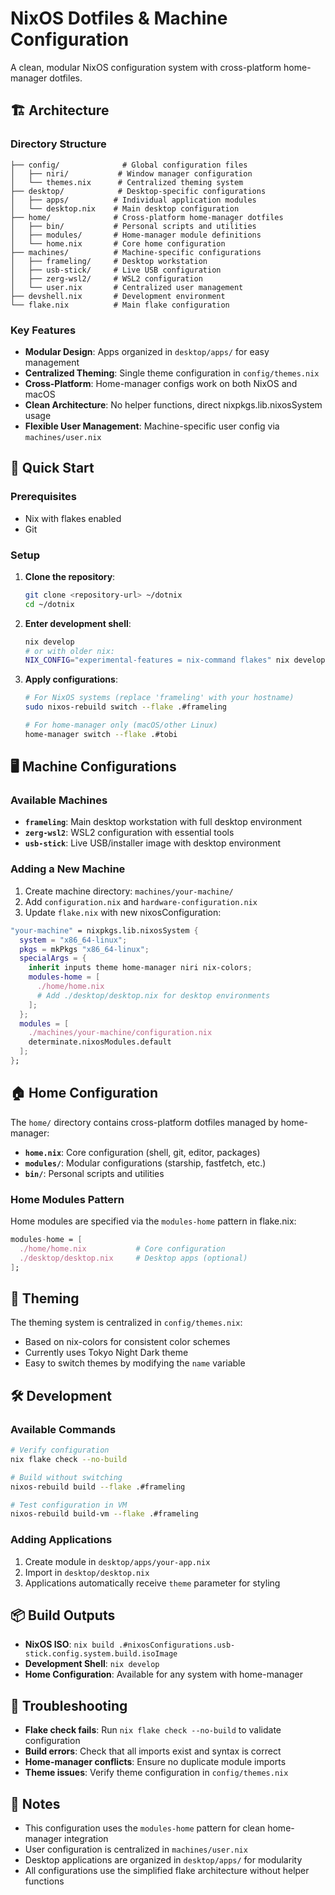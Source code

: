 # NixOS Dotfiles & Machine Configuration

A clean, modular NixOS configuration system with cross-platform home-manager dotfiles.

## 🏗️ Architecture

### Directory Structure

```
├── config/              # Global configuration files
│   ├── niri/           # Window manager configuration
│   └── themes.nix      # Centralized theming system
├── desktop/            # Desktop-specific configurations
│   ├── apps/          # Individual application modules
│   └── desktop.nix    # Main desktop configuration
├── home/              # Cross-platform home-manager dotfiles
│   ├── bin/           # Personal scripts and utilities
│   ├── modules/       # Home-manager module definitions
│   └── home.nix       # Core home configuration
├── machines/          # Machine-specific configurations
│   ├── frameling/     # Desktop workstation
│   ├── usb-stick/     # Live USB configuration
│   ├── zerg-wsl2/     # WSL2 configuration
│   └── user.nix       # Centralized user management
├── devshell.nix       # Development environment
└── flake.nix          # Main flake configuration
```

### Key Features

- **Modular Design**: Apps organized in `desktop/apps/` for easy management
- **Centralized Theming**: Single theme configuration in `config/themes.nix`
- **Cross-Platform**: Home-manager configs work on both NixOS and macOS
- **Clean Architecture**: No helper functions, direct nixpkgs.lib.nixosSystem usage
- **Flexible User Management**: Machine-specific user config via `machines/user.nix`

## 🚀 Quick Start

### Prerequisites
- Nix with flakes enabled
- Git

### Setup

1. **Clone the repository**:
   ```bash
   git clone <repository-url> ~/dotnix
   cd ~/dotnix
   ```

2. **Enter development shell**:
   ```bash
   nix develop
   # or with older nix:
   NIX_CONFIG="experimental-features = nix-command flakes" nix develop
   ```

3. **Apply configurations**:
   ```bash
   # For NixOS systems (replace 'frameling' with your hostname)
   sudo nixos-rebuild switch --flake .#frameling
   
   # For home-manager only (macOS/other Linux)
   home-manager switch --flake .#tobi
   ```

## 🖥️ Machine Configurations

### Available Machines

- **`frameling`**: Main desktop workstation with full desktop environment
- **`zerg-wsl2`**: WSL2 configuration with essential tools
- **`usb-stick`**: Live USB/installer image with desktop environment

### Adding a New Machine

1. Create machine directory: `machines/your-machine/`
2. Add `configuration.nix` and `hardware-configuration.nix`
3. Update `flake.nix` with new nixosConfiguration:

```nix
"your-machine" = nixpkgs.lib.nixosSystem {
  system = "x86_64-linux";
  pkgs = mkPkgs "x86_64-linux";
  specialArgs = {
    inherit inputs theme home-manager niri nix-colors;
    modules-home = [
      ./home/home.nix
      # Add ./desktop/desktop.nix for desktop environments
    ];
  };
  modules = [
    ./machines/your-machine/configuration.nix
    determinate.nixosModules.default
  ];
};
```

## 🏠 Home Configuration

The `home/` directory contains cross-platform dotfiles managed by home-manager:

- **`home.nix`**: Core configuration (shell, git, editor, packages)
- **`modules/`**: Modular configurations (starship, fastfetch, etc.)
- **`bin/`**: Personal scripts and utilities

### Home Modules Pattern

Home modules are specified via the `modules-home` pattern in flake.nix:

```nix
modules-home = [
  ./home/home.nix           # Core configuration
  ./desktop/desktop.nix     # Desktop apps (optional)
];
```

## 🎨 Theming

The theming system is centralized in `config/themes.nix`:

- Based on nix-colors for consistent color schemes
- Currently uses Tokyo Night Dark theme
- Easy to switch themes by modifying the `name` variable

## 🛠️ Development

### Available Commands

```bash
# Verify configuration
nix flake check --no-build

# Build without switching
nixos-rebuild build --flake .#frameling

# Test configuration in VM
nixos-rebuild build-vm --flake .#frameling
```

### Adding Applications

1. Create module in `desktop/apps/your-app.nix`
2. Import in `desktop/desktop.nix`
3. Applications automatically receive `theme` parameter for styling

## 📦 Build Outputs

- **NixOS ISO**: `nix build .#nixosConfigurations.usb-stick.config.system.build.isoImage`
- **Development Shell**: `nix develop`
- **Home Configuration**: Available for any system with home-manager

## 🔧 Troubleshooting

- **Flake check fails**: Run `nix flake check --no-build` to validate configuration
- **Build errors**: Check that all imports exist and syntax is correct
- **Home-manager conflicts**: Ensure no duplicate module imports
- **Theme issues**: Verify theme configuration in `config/themes.nix`

## 📝 Notes

- This configuration uses the `modules-home` pattern for clean home-manager integration
- User configuration is centralized in `machines/user.nix`
- Desktop applications are organized in `desktop/apps/` for modularity
- All configurations use the simplified flake architecture without helper functions